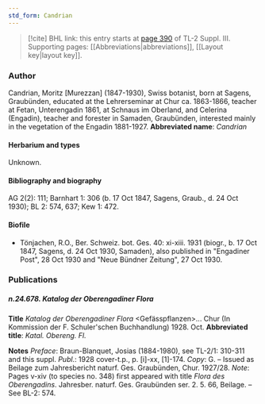 ```yaml
---
std_form: Candrian
---
```


> [!cite] BHL link: this entry starts at [page 390](https://www.biodiversitylibrary.org/page/33266697) of TL-2 Suppl. III.
> Supporting pages: [[Abbreviations|abbreviations]], [[Layout key|layout key]].

### Author

Candrian, Moritz \[Murezzan\] (1847-1930), Swiss botanist, born at Sagens, Graubünden, educated at the Lehrerseminar at Chur ca. 1863-1866, teacher at Fetan, Unterengadin 1861, at Schnaus im Oberland, and Celerina (Engadin), teacher and forester in Samaden, Graubünden, interested mainly in the vegetation of the Engadin 1881-1927. 
**Abbreviated name**: *Candrian*

#### Herbarium and types

Unknown.

#### Bibliography and biography

AG 2(2): 111; Barnhart 1: 306 (b. 17 Oct 1847, Sagens, Graub., d. 24 Oct 1930); BL 2: 574, 637; Kew 1: 472.

#### Biofile

- Tönjachen, R.O., Ber. Schweiz. bot. Ges. 40: xi-xiii. 1931 (biogr., b. 17 Oct 1847, Sagens, d. 24 Oct 1930, Samaden), also published in "Engadiner Post", 28 Oct 1930 and "Neue Bündner Zeitung", 27 Oct 1930.

### Publications

##### n.24.678. Katalog der Oberengadiner Flora

**Title**
*Katalog der Oberengadiner Flora* &lt;Gefässpflanzen&gt;... Chur (In Kommission der F. Schuler'schen Buchhandlung) 1928. Oct.
**Abbreviated title**: *Katal. Obereng. Fl.*

**Notes**
*Preface*: Braun-Blanquet, Josias (1884-1980), see TL-2/1: 310-311 and this suppl.
*Publ*.: 1928 cover-t.p., p. \[i\]-xx, \[1\]-174. *Copy*: G. – Issued as Beilage zum Jahresbericht naturf. Ges. Graubünden, Chur. 1927/28.
*Note*: Pages v-xiv (to species no. 348) first appeared with title *Flora des Oberengadins*. Jahresber. naturf. Ges. Graubünden ser. 2. 5. 66, Beilage. – See BL-2: 574.

